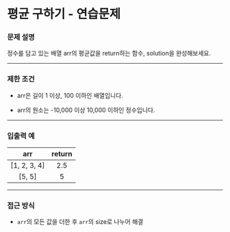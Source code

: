 # 평균 구하기 - 연습문제

### 문제 설명

정수를 담고 있는 배열 arr의 평균값을 return하는 함수, solution을 완성해보세요.

---

### 제한 조건

  - arr은 길이 1 이상, 100 이하인 배열입니다.

  - arr의 원소는 -10,000 이상 10,000 이하인 정수입니다.

---

### 입출력 예

| arr | return |
|:---:|:---:|
| [1, 2, 3, 4] | 2.5 |
| [5, 5] | 5 |

---

### 접근 방식

  - `arr`의 모든 값을 더한 후 `arr`의 size로 나누어 해결
